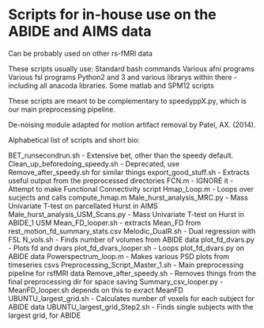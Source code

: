 # Scripts for in-house use on the ABIDE and AIMS data

Can be probably used on other rs-fMRI data

These scripts usually use:
Standard bash commands
Various afni programs
Various fsl programs
Python2 and 3 and various librarys within there - including all anacoda libraries.
Some matlab and SPM12 scripts


These scripts are meant to be complementary to speedyppX.py, which is our main preprocessing pipeline.

De-noising module adapted for motion artifact removal by Patel, AX. (2014).


Alphabetical list of scripts and short bio:

BET_runsecondrun.sh - Extensive bet, other than the speedy default.
Clean_up_beforedoing_speedy.sh - Deprecated, use Remove_after_speedy.sh for similar things
export_good_stuff.sh - Extracts useful output from the preprocessed directories
FCN.m - IGNORE it - Attempt to make Functional Connectivity script
Hmap_Loop.m - Loops over sucjects and calls compute_hmap.m
Male_hurst_analysis_MRC.py - Mass Univariate T-test on parcellated Hurst in AIMS
Male_hurst_analysis_USM_Scans.py - Mass Univariate T-test on Hurst in ABIDE_1 USM
Mean_FD_looper.sh - extracts Mean_FD from rest_motion_fd_summary_stats.csv 
Melodic_DualR.sh - Dual regression with FSL
N_vols.sh - Finds number of volumes from ABIDE data
plot_fd_dvars.py - Plots fd and dvars
plot_fd_dvars_looper.sh - Loops plot_fd_dvars.py on ABIDE data
Powerspectrum_loop.m - Makes various PSD plots from timeseries csvs
Preprocessing_Script_Master_1.sh - Main preprocessing pipeline for rsfMRI data
Remove_after_speedy.sh - Removes things from the final preprocessing dir for space saving
Summary_csv_looper.py - MeanFD_looper.sh depends on this to exract MeanFD
UBUNTU_largest_grid.sh - Calculates number of voxels for each subject for ABIDE data
UBUNTU_largest_grid_Step2.sh - Finds single subjects with the largest grid, for ABIDE



